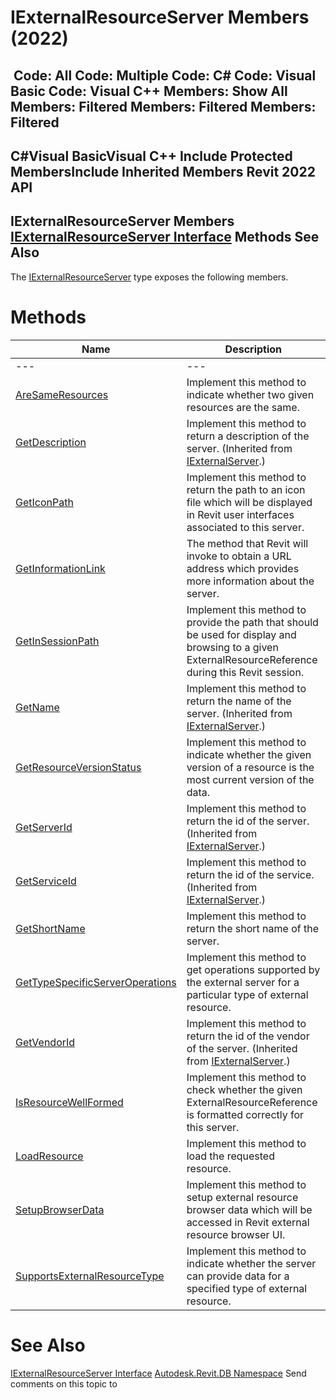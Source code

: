 # IExternalResourceServer Members (2022)

﻿
 Code: All Code: Multiple Code: C# Code: Visual Basic Code: Visual C++  Members: Show All Members: Filtered Members: Filtered Members: Filtered   
---  
C#Visual BasicVisual C++
Include Protected MembersInclude Inherited Members
Revit 2022 API  
---  
IExternalResourceServer Members  
[IExternalResourceServer Interface](c2ad8eee-b358-012b-a09b-8fbc3229652d.md "IExternalResourceServer Interface") Methods See Also  
---  
The [IExternalResourceServer](c2ad8eee-b358-012b-a09b-8fbc3229652d.md "IExternalResourceServer Interface") type exposes the following members.
# Methods
| Name | Description |
| --- | --- |
| --- | --- | --- |
| [AreSameResources](1c899112-b8e7-bbaf-2385-e77f8afe04f8.md "AreSameResources Method") | Implement this method to indicate whether two given resources are the same. |
| [GetDescription](ab8f162b-c7af-dafc-04f6-8cb3835caa13.md "GetDescription Method") | Implement this method to return a description of the server.  (Inherited from [IExternalServer](91e4af0b-59c0-d640-107a-eebc4d99fa76.md "IExternalServer Interface").) |
| [GetIconPath](f4fbc146-9124-8a4f-28cd-6d750efd5304.md "GetIconPath Method") | Implement this method to return the path to an icon file which will be displayed in Revit user interfaces associated to this server. |
| [GetInformationLink](e6cc4f9f-1bde-18ef-f030-b80dbd02d461.md "GetInformationLink Method") | The method that Revit will invoke to obtain a URL address which provides more information about the server. |
| [GetInSessionPath](d76436f0-cba3-62b5-ae71-551a69f7d928.md "GetInSessionPath Method") | Implement this method to provide the path that should be used for display and browsing to a given ExternalResourceReference during this Revit session. |
| [GetName](df64b529-27e1-3a6a-7876-2145bb8a37b4.md "GetName Method") | Implement this method to return the name of the server.  (Inherited from [IExternalServer](91e4af0b-59c0-d640-107a-eebc4d99fa76.md "IExternalServer Interface").) |
| [GetResourceVersionStatus](e5699493-c827-d7ba-151c-8d9cdbf894ba.md "GetResourceVersionStatus Method") | Implement this method to indicate whether the given version of a resource is the most current version of the data. |
| [GetServerId](49b1955b-a729-b610-0138-592784d20171.md "GetServerId Method") | Implement this method to return the id of the server.  (Inherited from [IExternalServer](91e4af0b-59c0-d640-107a-eebc4d99fa76.md "IExternalServer Interface").) |
| [GetServiceId](1f8da2c8-54d9-2d69-bdcc-e801d990d463.md "GetServiceId Method") | Implement this method to return the id of the service.  (Inherited from [IExternalServer](91e4af0b-59c0-d640-107a-eebc4d99fa76.md "IExternalServer Interface").) |
| [GetShortName](a6a074b3-3b57-e954-83d4-64ca4e973852.md "GetShortName Method") | Implement this method to return the short name of the server. |
| [GetTypeSpecificServerOperations](cf5b2bd0-9ccd-8961-d568-21319c15d896.md "GetTypeSpecificServerOperations Method") | Implement this method to get operations supported by the external server for a particular type of external resource. |
| [GetVendorId](76cf499a-4a59-9249-8995-e1ab9e629f37.md "GetVendorId Method") | Implement this method to return the id of the vendor of the server.  (Inherited from [IExternalServer](91e4af0b-59c0-d640-107a-eebc4d99fa76.md "IExternalServer Interface").) |
| [IsResourceWellFormed](87a9e2e8-a675-10a9-b8c5-a3b1e7db2535.md "IsResourceWellFormed Method") | Implement this method to check whether the given ExternalResourceReference is formatted correctly for this server. |
| [LoadResource](f9e67f37-93dc-24a1-70f2-ea603a7719ab.md "LoadResource Method") | Implement this method to load the requested resource. |
| [SetupBrowserData](04e7642f-aea8-7996-4f3b-6b5e8834a1f9.md "SetupBrowserData Method") | Implement this method to setup external resource browser data which will be accessed in Revit external resource browser UI. |
| [SupportsExternalResourceType](c9aae122-a3bd-9e30-f440-40694875d9c0.md "SupportsExternalResourceType Method") | Implement this method to indicate whether the server can provide data for a specified type of external resource. |

# See Also
[IExternalResourceServer Interface](c2ad8eee-b358-012b-a09b-8fbc3229652d.md "IExternalResourceServer Interface")
[Autodesk.Revit.DB Namespace](87546ba7-461b-c646-cbb1-2cb8f5bff8b2.md "Autodesk.Revit.DB Namespace")
Send comments on this topic to 